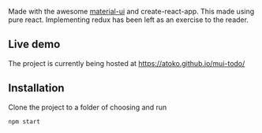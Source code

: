 
Made with the awesome [material-ui](http://www.material-ui.com/#/) and create-react-app.
This made using pure react. Implementing redux has been left as an exercise to the reader.

## Live demo
The project is currently being hosted at
https://atoko.github.io/mui-todo/

## Installation

Clone the project to a folder of choosing and run

`npm start`

